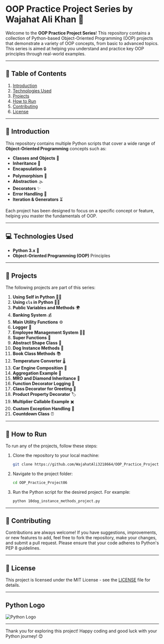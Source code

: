 # OOP Practice Project Series by Wajahat Ali Khan 🐍

Welcome to the **OOP Practice Project Series**! This repository contains a collection of Python-based Object-Oriented Programming (OOP) projects that demonstrate a variety of OOP concepts, from basic to advanced topics. This series is aimed at helping you understand and practice key OOP principles through real-world examples.

---

## 📝 Table of Contents

1. [Introduction](#introduction)
2. [Technologies Used](#technologies-used)
3. [Projects](#projects)
4. [How to Run](#how-to-run)
5. [Contributing](#contributing)
6. [License](#license)

---

## 🐍 Introduction

This repository contains multiple Python scripts that cover a wide range of **Object-Oriented Programming** concepts such as:

- **Classes and Objects** 🏫
- **Inheritance** 🧬
- **Encapsulation** 🔒
- **Polymorphism** 🔄
- **Abstraction** 🌫️
- **Decorators** ✨
- **Error Handling** 🚫
- **Iteration & Generators** ⏳

Each project has been designed to focus on a specific concept or feature, helping you master the fundamentals of OOP.

---

## 💻 Technologies Used

- **Python 3.x** 🐍
- **Object-Oriented Programming (OOP)** Principles

---

## 🧩 Projects

The following projects are part of this series:

1. **Using Self in Python** 🧑‍💻
2. **Using `cls` in Python** 👨‍💻
3. **Public Variables and Methods** 🌍
4. **Banking System** 💰
5. **Main Utility Functions** ⚙️
6. **Logger** 📜
7. **Employee Management System** 🧑‍💼
8. **Super Functions** 🚀
9. **Abstract Shape Class** 🔷
10. **Dog Instance Methods** 🐶
11. **Book Class Methods** 📚
12. **Temperature Converter** 🌡️
13. **Car Engine Composition** 🚗
14. **Aggregation Example** 🔗
15. **MRO and Diamond Inheritance** 💎
16. **Function Decorator Logging** 📝
17. **Class Decorator for Greeting** 👋
18. **Product Property Decorator** 🏷️
19. **Multiplier Callable Example** ✖️
20. **Custom Exception Handling** 🚨
21. **Countdown Class** ⏰

---

## 🚀 How to Run

To run any of the projects, follow these steps:

1. Clone the repository to your local machine:
   ```bash
   git clone https://github.com/WajahatAli3218664/OOP_Practice_Project06-by-Wajahat-Ali-Khan.git
   ```

2. Navigate to the project folder:
   ```bash
   cd OOP_Practice_Project06
   ```

3. Run the Python script for the desired project. For example:
   ```bash
   python 10dog_instance_methods_project.py
   ```

---

## 🤝 Contributing

Contributions are always welcome! If you have suggestions, improvements, or new features to add, feel free to fork the repository, make your changes, and submit a pull request. Please ensure that your code adheres to Python's PEP 8 guidelines.

---

## 📝 License

This project is licensed under the MIT License - see the [LICENSE](LICENSE) file for details.

---

## Python Logo

![Python Logo](https://upload.wikimedia.org/wikipedia/commons/c/c3/Python-logo-notext.svg)

---

Thank you for exploring this project! Happy coding and good luck with your Python journey! 😊
